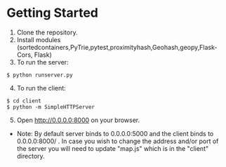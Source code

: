 Getting Started
=======================
1. Clone the repository.
2. Install modules (sortedcontainers,PyTrie,pytest,proximityhash,Geohash,geopy,Flask-Cors, Flask)
3. To run the server:
  ```
  $ python runserver.py
  ```
4. To run the client:

  ```
  $ cd client
  $ python -m SimpleHTTPServer
  ```
5. Open http://0.0.0.0:8000 on your browser.

* Note: By default server binds to 0.0.0.0:5000 and the client binds to 0.0.0.0:8000/ . In case you wish to change the address and/or port of the server you will need to update "map.js" which is in the "client" directory.
